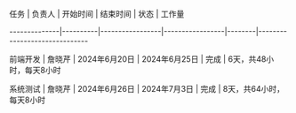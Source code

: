 任务     | 负责人  | 开始时间     | 结束时间     | 状态  | 工作量             

--------------|----------|-----------------|-----------------|--------|------------------------------  

前端开发   | 詹晓芹  | 2024年6月20日  | 2024年6月25日  | 完成  | 6天，共48小时，每天8小时    

系统测试   | 詹晓芹  | 2024年6月26日  | 2024年7月3日   | 完成  | 8天，共64小时，每天8小时    